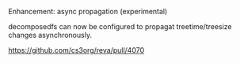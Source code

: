 Enhancement: async propagation (experimental)

decomposedfs can now be configured to propagat treetime/treesize changes asynchronously.

https://github.com/cs3org/reva/pull/4070
